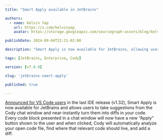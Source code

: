 ```yaml
---
title: "Smart Apply available in JetBrains"

authors:
  - name: Kelvin Yap
    url: https://x.com/kelvinyap
    avatar: https://storage.googleapis.com/sourcegraph-assets/blog/kelvin_avatar.png

publishDate: 2024-09-04T22:21-02:00

description: "Smart Apply is now available for JetBrains, allowing users to take suggestions from the Cody chat window and near-instantly turning them into diffs in your code."

tags: [JetBrains, Enterprise, Cody]

version: [v7.0.0]

slug: 'jetbrains-smart-apply'

published: true

---
```


[Announced for VS Code users](https://sourcegraph.com/blog/cody-vscode-1-32-0-release) in the last IDE release (v1.32), Smart Apply is now available for JetBrains and allows users to take suggestions from the Cody chat window and near-instantly turn them into diffs in your code. Every code block presented in a chat window will now have a new “Apply” button shown to the user and when clicked, Cody will automatically analyze your open code file, find where that relevant code should live, and add a diff.

<br />
<Figure
  src="https://storage.googleapis.com/sourcegraph-assets/changelog/jetbrains-smart-apply/jb-smart-apply.png"
  alt="Smart Apply code suggestions with Cody"
/>
<br />